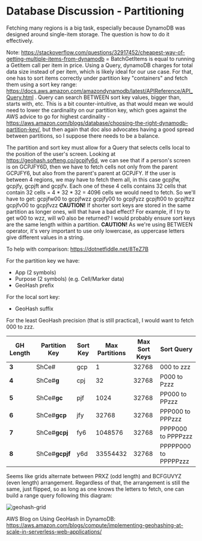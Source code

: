 # Database Discussion - Partitioning

Fetching many regions is a big task, especially because DynamoDB was designed around single-item storage. The question is how to do it effectively.

Note: https://stackoverflow.com/questions/32917452/cheapest-way-of-getting-multiple-items-from-dynamodb = BatchGetItems is equal to running a GetItem call per item in price. Using a Query, dynamoDB charges for total data size instead of per item, which is likely ideal for our use case. For that, one has to sort items correctly under partition key "containers" and fetch them using a sort key range: https://docs.aws.amazon.com/amazondynamodb/latest/APIReference/API_Query.html . Query can search BETWEEN sort key values, bigger than, starts with, etc. This is a bit counter-intuitive, as that would mean we would need to lower the cardinality on our partition key, which goes against the AWS advice to go for highest cardinality - https://aws.amazon.com/blogs/database/choosing-the-right-dynamodb-partition-key/, but then again that doc also advocates having a good spread between partitions, so I suppose there needs to be a balance.

The partition and sort key must allow for a Query that selects cells local to the position of the user's screen. Looking at https://geohash.softeng.co/gcpjfy6d, we can see that if a person's screen is on GCPJFY6D, then we have to fetch cells not only from the parent GCPJFY6, but also from the parent's parent at GCPJFY. If the user is between 4 regions, we may have to fetch them all, in this case gcpjfw, gcpjfy, gcpjft and gcpjfv. Each one of these 4 cells contains 32 cells that contain 32 cells = 4 * 32 * 32 = 4096 cells we would need to fetch. So we'll have to get:
gcpjfw00 to gcpjfwzz
gcpjfy00 to gcpjfyzz
gcpjft00 to gcpjftzz
gcpjfv00 to gcpjfvzz
**CAUTION!** If shorter sort keys are stored in the same partition as longer ones, will that have a bad effect? For example, if I try to get w00 to wzz, will w0 also be returned? I would probably ensure sort keys are the same length within a partition.
**CAUTION!** As we're using BETWEEN operator, it's very important to use only lowercase, as uppercase letters give different values in a string. 

To help with comparison: https://dotnetfiddle.net/8TeZ7B

For the partition key we have:

- App (2 symbols)
- Purpose (2 symbols) (e.g. Cell/Marker data)
- GeoHash prefix

For the local sort key:

- GeoHash suffix

For the least GeoHash precision (that is still practical), I would want to fetch 000 to zzz.

| GH Length | Partition Key  | Sort Key | Max Partitions | Max Sort Keys | Sort Query           |
| --------- | -------------- | -------- | -------------- | ------------- | -------------------- |
| **3**     | ShCe#          | gcp      | 1              | 32768         | 000 to zzz           |
| **4**     | ShCe#**g**     | cpj      | 32             | 32768         | P000 to Pzzz         |
| **5**     | ShCe#**gc**    | pjf      | 1024           | 32768         | PP000 to PPzzz       |
| **6**     | ShCe#**gcp**   | jfy      | 32768          | 32768         | PPP000 to PPPzzz     |
| **7**     | ShCe#**gcpj**  | fy6      | 1048576        | 32768         | PPPP000 to PPPPzzz   |
| **8**     | ShCe#**gcpjf** | y6d      | 33554432       | 32768         | PPPPP000 to PPPPPzzz |















Seems like grids alternate between PRXZ (odd length) and BCFGUVYZ (even length) arrangement. Regardless of that, the arrangement is still the same, just flipped, so as long as one knows the letters to fetch, one can build a range query following this diagram:

<img src="C:/Users/ergeo/Projects/safety-heatmap/_main/docs/img/geohash-grid.png" alt="geohash-grid" style="zoom:100%;" />

AWS Blog on Using GeoHash in DynamoDB: https://aws.amazon.com/blogs/compute/implementing-geohashing-at-scale-in-serverless-web-applications/
